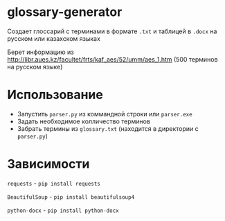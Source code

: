 # glossary-generator
Создает глоссарий с терминами в формате `.txt` и таблицей в `.docx` на русском или казахском языках

Берет информацию из http://libr.aues.kz/facultet/frts/kaf_aes/52/umm/aes_1.htm (500 терминов на русском языке)

# Использование
- Запустить `parser.py` из коммандной строки или `parser.exe`
- Задать необходимое колличество терминов
- Забрать термины из `glossary.txt` (находится в директории с `parser.py`)

# Зависимости
`requests` - `pip install requests`

`BeautifulSoup` - `pip install beautifulsoup4`

 `python-docx` - `pip install python-docx`

